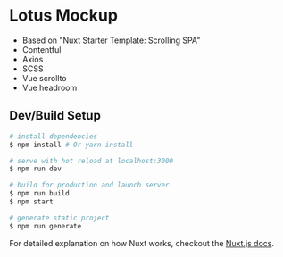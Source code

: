 # Lotus Mockup
* Based on "Nuxt Starter Template: Scrolling SPA"
* Contentful
* Axios
* SCSS
* Vue scrollto
* Vue headroom


## Dev/Build Setup

``` bash
# install dependencies
$ npm install # Or yarn install

# serve with hot reload at localhost:3000
$ npm run dev

# build for production and launch server
$ npm run build
$ npm start

# generate static project
$ npm run generate
```

For detailed explanation on how Nuxt works, checkout the [Nuxt.js docs](https://github.com/nuxt/nuxt.js).
